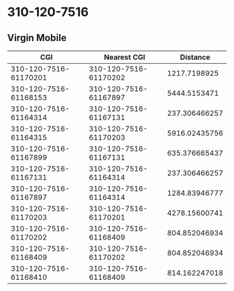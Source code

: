 # 310-120-7516
## Virgin Mobile


| CGI | Nearest CGI | Distance |
|-----|-------------|----------|
| 310-120-7516-61170201 | 310-120-7516-61170202 | 1217.7198925 |
| 310-120-7516-61168153 | 310-120-7516-61167897 | 5444.5153471 |
| 310-120-7516-61164314 | 310-120-7516-61167131 | 237.306466257 |
| 310-120-7516-61164315 | 310-120-7516-61170203 | 5916.02435756 |
| 310-120-7516-61167899 | 310-120-7516-61167131 | 635.376665437 |
| 310-120-7516-61167131 | 310-120-7516-61164314 | 237.306466257 |
| 310-120-7516-61167897 | 310-120-7516-61164314 | 1284.83946777 |
| 310-120-7516-61170203 | 310-120-7516-61170201 | 4278.15600741 |
| 310-120-7516-61170202 | 310-120-7516-61168409 | 804.852046934 |
| 310-120-7516-61168409 | 310-120-7516-61170202 | 804.852046934 |
| 310-120-7516-61168410 | 310-120-7516-61168409 | 814.162247018 |
